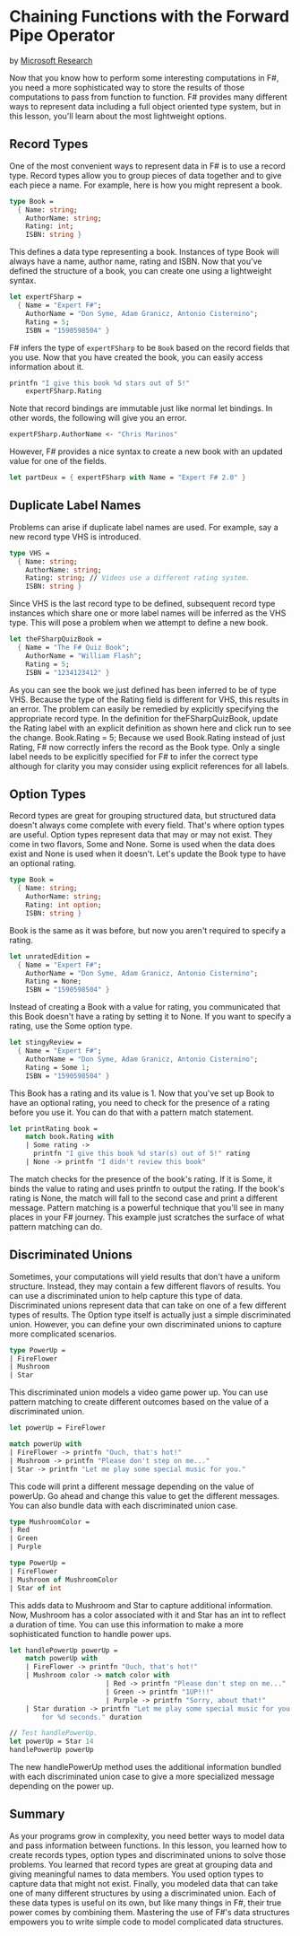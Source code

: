 # Chaining Functions with the Forward Pipe Operator
by [Microsoft Research](https://www.microsoft.com/en-us/research/)

Now that you know how to perform some interesting computations in F#, you need a more sophisticated way to store the results of those computations to pass from function to function. F# provides many different ways to represent data including a full object oriented type system, but in this lesson, you'll learn about the most lightweight options.

## Record Types
One of the most convenient ways to represent data in F# is to use a record type. Record types allow you to group pieces of data together and to give each piece a name. For example, here is how you might represent a book.

```fsharp
type Book = 
  { Name: string;
    AuthorName: string;
    Rating: int;
    ISBN: string }
```

This defines a data type representing a book. Instances of type Book will always have a name, author name, rating and ISBN.
Now that you've defined the structure of a book, you can create one using a lightweight syntax.

```fsharp
let expertFSharp = 
  { Name = "Expert F#";
    AuthorName = "Don Syme, Adam Granicz, Antonio Cisternino";
    Rating = 5;
    ISBN = "1590598504" }
```

F# infers the type of `expertFSharp` to be `Book` based on the record fields that you use. Now that you have created the book, you can easily access information about it.

```fsharp
printfn "I give this book %d stars out of 5!" 
    expertFSharp.Rating
```
Note that record bindings are immutable just like normal let bindings. In other words, the following will give you an error.

```fsharp
expertFSharp.AuthorName <- "Chris Marinos"
```

However, F# provides a nice syntax to create a new book with an updated value for one of the fields.

```fsharp
let partDeux = { expertFSharp with Name = "Expert F# 2.0" }
```

## Duplicate Label Names
Problems can arise if duplicate label names are used. For example, say a new record type VHS is introduced.

```fsharp
type VHS =
  { Name: string;
    AuthorName: string;
    Rating: string; // Videos use a different rating system.
    ISBN: string }
```

Since VHS is the last record type to be defined, subsequent record type instances which share one or more label names will be inferred as the VHS type. This will pose a problem when we attempt to define a new book.

```fsharp
let theFSharpQuizBook = 
  { Name = "The F# Quiz Book";
    AuthorName = "William Flash";
    Rating = 5;
    ISBN = "1234123412" }
```

As you can see the book we just defined has been inferred to be of type VHS. Because the type of the Rating field is different for VHS, this results in an error. The problem can easily be remedied by explicitly specifying the appropriate record type. In the definition for theFSharpQuizBook, update the Rating label with an explicit definition as shown here and click run to see the change.
Book.Rating = 5;
Because we used Book.Rating instead of just Rating, F# now correctly infers the record as the Book type. Only a single label needs to be explicitly specified for F# to infer the correct type although for clarity you may consider using explicit references for all labels.

## Option Types
Record types are great for grouping structured data, but structured data doesn't always come complete with every field. That's where option types are useful. Option types represent data that may or may not exist. They come in two flavors, Some and None. Some is used when the data does exist and None is used when it doesn't. Let's update the Book type to have an optional rating.

```fsharp
type Book =
  { Name: string;
    AuthorName: string;
    Rating: int option;
    ISBN: string }
```

Book is the same as it was before, but now you aren't required to specify a rating.

```fsharp
let unratedEdition = 
  { Name = "Expert F#";
    AuthorName = "Don Syme, Adam Granicz, Antonio Cisternino";
    Rating = None;
    ISBN = "1590598504" }
```

Instead of creating a Book with a value for rating, you communicated that this Book doesn't have a rating by setting it to None. If you want to specify a rating, use the Some option type.

```fsharp
let stingyReview = 
  { Name = "Expert F#";
    AuthorName = "Don Syme, Adam Granicz, Antonio Cisternino";
    Rating = Some 1;
    ISBN = "1590598504" }
```

This Book has a rating and its value is 1.
Now that you've set up Book to have an optional rating, you need to check for the presence of a rating before you use it. You can do that with a pattern match statement.

```fsharp
let printRating book =
    match book.Rating with
    | Some rating -> 
      printfn "I give this book %d star(s) out of 5!" rating
    | None -> printfn "I didn't review this book"
```

The match checks for the presence of the book's rating. If it is Some, it binds the value to rating and uses printfn to output the rating. If the book's rating is None, the match will fall to the second case and print a different message. Pattern matching is a powerful technique that you'll see in many places in your F# journey. This example just scratches the surface of what pattern matching can do.

## Discriminated Unions
Sometimes, your computations will yield results that don't have a uniform structure. Instead, they may contain a few different flavors of results. You can use a discriminated union to help capture this type of data. Discriminated unions represent data that can take on one of a few different types of results. The Option type itself is actually just a simple discriminated union. However, you can define your own discriminated unions to capture more complicated scenarios.

```fsharp
type PowerUp =
| FireFlower
| Mushroom
| Star
```


This discriminated union models a video game power up. You can use pattern matching to create different outcomes based on the value of a discriminated union.

```fsharp
let powerUp = FireFlower

match powerUp with
| FireFlower -> printfn "Ouch, that's hot!"
| Mushroom -> printfn "Please don't step on me..."
| Star -> printfn "Let me play some special music for you."
```

This code will print a different message depending on the value of powerUp. Go ahead and change this value to get the different messages.
You can also bundle data with each discriminated union case.

```fsharp
type MushroomColor =
| Red
| Green
| Purple

type PowerUp =
| FireFlower
| Mushroom of MushroomColor
| Star of int
```

This adds data to Mushroom and Star to capture additional information. Now, Mushroom has a color associated with it and Star has an int to reflect a duration of time. You can use this information to make a more sophisticated function to handle power ups.

```fsharp
let handlePowerUp powerUp =
    match powerUp with
    | FireFlower -> printfn "Ouch, that's hot!"
    | Mushroom color -> match color with
                        | Red -> printfn "Please don't step on me..."
                        | Green -> printfn "1UP!!!"
                        | Purple -> printfn "Sorry, about that!"
    | Star duration -> printfn "Let me play some special music for you 
        for %d seconds." duration

// Test handlePowerUp.
let powerUp = Star 14
handlePowerUp powerUp
```

The new handlePowerUp method uses the additional information bundled with each discriminated union case to give a more specialized message depending on the power up.

## Summary
As your programs grow in complexity, you need better ways to model data and pass information between functions. In this lesson, you learned how to create records types, option types and discriminated unions to solve those problems. You learned that record types are great at grouping data and giving meaningful names to data members. You used option types to capture data that might not exist. Finally, you modeled data that can take one of many different structures by using a discriminated union. Each of these data types is useful on its own, but like many things in F#, their true power comes by combining them. Mastering the use of F#'s data structures empowers you to write simple code to model complicated data structures.